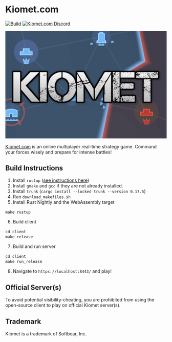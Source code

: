 # Kiomet.com

[![Build](https://github.com/SoftbearStudios/kiomet/actions/workflows/build.yml/badge.svg)](https://github.com/SoftbearStudios/kiomet/actions/workflows/build.yml)
<a href='https://discord.gg/YMheuFQWTX'>
  <img src='https://img.shields.io/badge/Kiomet.com-%23announcements-blue.svg' alt='Kiomet.com Discord' />
</a>

![Logo](/assets/branding/512x340.jpg)

[Kiomet.com](https://kiomet.com) is an online multiplayer real-time strategy game. Command your forces wisely and prepare for intense battles!

## Build Instructions

1. Install `rustup` ([see instructions here](https://rustup.rs/))
2. Install `gmake` and `gcc` if they are not already installed.
3. Install `trunk` (`cargo install --locked trunk --version 0.17.5`)
4. Run `download_makefiles.sh`
5. Install Rust Nightly and the WebAssembly target

```console
make rustup
```

6. Build client

```console
cd client
make release
```

7. Build and run server

```console
cd client
make run_release
```

8. Navigate to `https://localhost:8443/` and play!

## Official Server(s)

To avoid potential visibility-cheating, you are prohibited from using the open-source
client to play on official Kiomet server(s).

## Trademark

Kiomet is a trademark of Softbear, Inc.
